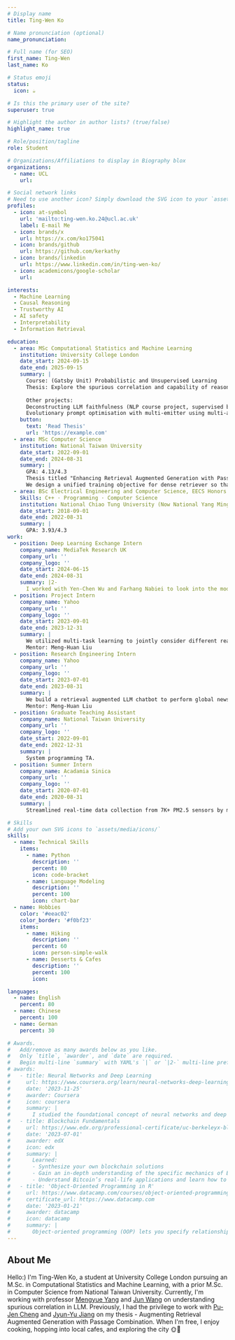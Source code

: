 ```yaml
---
# Display name
title: Ting-Wen Ko

# Name pronunciation (optional)
name_pronunciation: 

# Full name (for SEO)
first_name: Ting-Wen
last_name: Ko

# Status emoji
status:
  icon: ☕️

# Is this the primary user of the site?
superuser: true

# Highlight the author in author lists? (true/false)
highlight_name: true

# Role/position/tagline
role: Student

# Organizations/Affiliations to display in Biography blox
organizations:
  - name: UCL
    url: 

# Social network links
# Need to use another icon? Simply download the SVG icon to your `assets/media/icons/` folder.
profiles:
  - icon: at-symbol
    url: 'mailto:ting-wen.ko.24@ucl.ac.uk'
    label: E-mail Me
  - icon: brands/x
    url: https://x.com/ko175041
  - icon: brands/github
    url: https://github.com/kerkathy
  - icon: brands/linkedin
    url: https://www.linkedin.com/in/ting-wen-ko/
  - icon: academicons/google-scholar
    url: 

interests:
  - Machine Learning
  - Causal Reasoning
  - Trustworthy AI
  - AI safety
  - Interpretability
  - Information Retrieval

education:
  - area: MSc Computational Statistics and Machine Learning
    institution: University College London
    date_start: 2024-09-15
    date_end: 2025-09-15
    summary: |
      Course: (Gatsby Unit) Probabilistic and Unsupervised Learning
      Thesis: Explore the spurious correlation and capability of reasoning LLMs with Prof. Meng-Yue Yang and Prof. Jun Wang.
      
      Other projects: 
      Deconstructing LLM faithfulness (NLP course project, supervised by Noah Siegel), 
      Evolutionary prompt optimisation with multi-emitter using multi-armed bandit for text2img generation (Open-endedness course project, supervised by Davide Paglieri)
    button:
      text: 'Read Thesis'
      url: 'https://example.com'
  - area: MSc Computer Science
    institution: National Taiwan University
    date_start: 2022-09-01
    date_end: 2024-08-31
    summary: |
      GPA: 4.13/4.3
      Thesis titled "Enhancing Retrieval Augmented Generation with Passage Combination", supervised by Prof. Pu-Jen Cheng and Dr. Jyun-Yu Jiang.
      We design a unified training objective for dense retriever so that it finds a suitable (not only relevant!) set documents, implicitly considering mutual information, for downstream retrieval augmented question answering⭐
  - area: BSc Electrical Engineering and Computer Science, EECS Honors Program
    Skills: C++ · Programming · Computer Science
    institution: National Chiao Tung University (Now National Yang Ming Chiao Tung University)
    date_start: 2018-09-01
    date_end: 2022-08-31
    summary: |
      GPA: 3.93/4.3
work:
  - position: Deep Learning Exchange Intern
    company_name: MediaTek Research UK
    company_url: ''
    company_logo: ''
    date_start: 2024-06-15
    date_end: 2024-08-31
    summary: |2-
      I worked with Yen-Chen Wu and Farhang Nabiei to look into the model representation when LLM reasons, and explore the potential of language diffusion model.
  - position: Project Intern
    company_name: Yahoo
    company_url: ''
    company_logo: ''
    date_start: 2023-09-01
    date_end: 2023-12-31
    summary: |
      We utilized multi-task learning to jointly consider different readability signals and enhance readability prediction performance for global news articles.
      Mentor: Meng-Huan Liu
  - position: Research Engineering Intern
    company_name: Yahoo
    company_url: ''
    company_logo: ''
    date_start: 2023-07-01
    date_end: 2023-08-31
    summary: |
      We build a retrieval augmented LLM chatbot to perform global news QA using Langchain and ChromaDB.
      Mentor: Meng-Huan Liu
  - position: Graduate Teaching Assistant
    company_name: National Taiwan University
    company_url: ''
    company_logo: ''
    date_start: 2022-09-01
    date_end: 2022-12-31
    summary: |
      System programming TA.
  - position: Summer Intern
    company_name: Acadamia Sinica
    company_url: ''
    company_logo: ''
    date_start: 2020-07-01
    date_end: 2020-08-31
    summary: |
      Streamlined real-time data collection from 7K+ PM2.5 sensors by multithreading and reduced memory usage by 75%.

# Skills
# Add your own SVG icons to `assets/media/icons/`
skills:
  - name: Technical Skills
    items:
      - name: Python
        description: ''
        percent: 80
        icon: code-bracket
      - name: Language Modeling
        description: ''
        percent: 100
        icon: chart-bar
  - name: Hobbies
    color: '#eeac02'
    color_border: '#f0bf23'
    items:
      - name: Hiking
        description: ''
        percent: 60
        icon: person-simple-walk
      - name: Desserts & Cafes
        description: ''
        percent: 100
        icon: 

languages:
  - name: English
    percent: 80
  - name: Chinese
    percent: 100
  - name: German
    percent: 30

# Awards.
#   Add/remove as many awards below as you like.
#   Only `title`, `awarder`, and `date` are required.
#   Begin multi-line `summary` with YAML's `|` or `|2-` multi-line prefix and indent 2 spaces below.
# awards:
#   - title: Neural Networks and Deep Learning
#     url: https://www.coursera.org/learn/neural-networks-deep-learning
#     date: '2023-11-25'
#     awarder: Coursera
#     icon: coursera
#     summary: |
#       I studied the foundational concept of neural networks and deep learning. By the end, I was familiar with the significant technological trends driving the rise of deep learning; build, train, and apply fully connected deep neural networks; implement efficient (vectorized) neural networks; identify key parameters in a neural network’s architecture; and apply deep learning to your own applications.
#   - title: Blockchain Fundamentals
#     url: https://www.edx.org/professional-certificate/uc-berkeleyx-blockchain-fundamentals
#     date: '2023-07-01'
#     awarder: edX
#     icon: edx
#     summary: |
#       Learned:
#       - Synthesize your own blockchain solutions
#       - Gain an in-depth understanding of the specific mechanics of Bitcoin
#       - Understand Bitcoin’s real-life applications and learn how to attack and destroy Bitcoin, Ethereum, smart contracts and Dapps, and alternatives to Bitcoin’s Proof-of-Work consensus algorithm
#   - title: 'Object-Oriented Programming in R'
#     url: https://www.datacamp.com/courses/object-oriented-programming-with-s3-and-r6-in-r
#     certificate_url: https://www.datacamp.com
#     date: '2023-01-21'
#     awarder: datacamp
#     icon: datacamp
#     summary: |
#       Object-oriented programming (OOP) lets you specify relationships between functions and the objects that they can act on, helping you manage complexity in your code. This is an intermediate level course, providing an introduction to OOP, using the S3 and R6 systems. S3 is a great day-to-day R programming tool that simplifies some of the functions that you write. R6 is especially useful for industry-specific analyses, working with web APIs, and building GUIs.
---
```


## About Me
Hello:) I'm Ting-Wen Ko, a student at University College London pursuing an M.Sc. in Computational Statistics and Machine Learning, with a prior M.Sc. in Computer Science from National Taiwan University. 
Currently, I'm working with professor [Mengyue Yang](https://ymy4323460.github.io/) and [Jun Wang](http://www0.cs.ucl.ac.uk/staff/jun.wang/) on understanding spurious correlation in LLM. Previously, I had the privilege to work with [Pu-Jen Cheng](https://www.csie.ntu.edu.tw/~pjcheng/) and [Jyun-Yu Jiang](https://jyunyu.csie.org/) on my thesis - Augmenting Retrieval Augmented Generation with Passage Combination.
When I'm free, I enjoy cooking, hopping into local cafes, and exploring the city 🌞💫